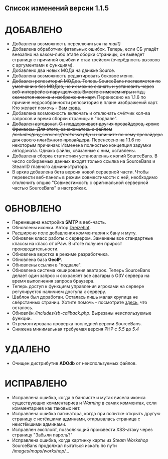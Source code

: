## Список изменений версии 1.1.5
# ДОБАВЛЕНО
- Добавлена возможность переключиться на *mail()*
- Добавлена обработчик фатальных ошибок. Теперь, если СБ упадёт внезапно на каком-либо этапе сборки страницы, он выведет страницу с причиной ошибки и стак трейсом (очерёдность вызовов с аргументами к функциям).
- Добавлено два новых МОДа на движке Source.
- Добавлена возможность редактировать боковое меню.
- ~~Добавлен репозиторий МОДов. Теперь SourceBans поставляется по умолчанию без МОДов, но их можно скачать и установить через веб-интерфейс в пару щелчков. Вместе с именем игры и т.д., скачается иконка и изображения карт.~~ Перенесено на 1.1.6 по причине недособранности репозитория в плане изображений карт. Кто желает помочь - Вам [сюда](https://github.com/CrazyHackGUT/SB_Material_Design/issues/32#issuecomment-268085583).
- Добавлена возможность включать и отключать счётчик кол-ва запросов и время сборки страницы в "подвале".
- ~~Добавлен автодонат. Он поддерживает других провайдеров, кроме Фрикассы. Для этого, ознакомьтесь с файлом */includes/pay_services/freekassa.php* и напишите по нему провайдера для своего платёжного провайдера.~~ Перенесено на 1.1.6 по некоторым причинам: Изменена полностью концепция задумки автодоната. Однако файлы, связанные с ним, оставлены.
- Добавлена сборка статистики установленных копий SourceBans. В число собираемых данных входят только ссылка на SourceBans и SteamID главного администратора.
- В архив добавлена бета версия новой серверной части. Чтобы перевести веб-панель в режим совместимости с ней, необходимо отключить опцию "Совместимость с оригинальной серверной частью SourceBans" в настройках.

# ОБНОВЛЕНО
- Перемещена настройка **SMTP** в веб-часть.
- Обновлены иконки. Автор [Dreizehnt](https://github.com/Dreizehnt).
- Расширено поле добавления комментария к бану и муту.
- Обновлен класс работы с сервером. Заменены все стандартные классы на класс от xPaw. В итоге получен прирост производительности.
- Обновлена верстка в режиме разработчика.
- Обновлена база **GeoIP**.
- Обновлены ссылки в "подвале".
- Обновлена система кеширования аватарок. Теперь SourceBans делает один запрос и сохраняет все аватары в ОЗУ сервера на время выполнения запроса браузера.
- Теперь доступ к функциям управления игроками на сервере регулируется наличием доступа к серверу.
- Шаблон был доработан. Осталась лишь малая крупица не свёрстанных страниц. Хотите помочь - посмотрите [здесь](https://github.com/CrazyHackGUT/SB_Material_Design/blob/master/TODO.md#%D0%A1%D0%BF%D0%B8%D1%81%D0%BE%D0%BA-%D1%81%D1%82%D1%80%D0%B0%D0%BD%D0%B8%D1%86-%D0%BA%D0%BE%D1%82%D0%BE%D1%80%D1%8B%D0%B5-%D1%82%D1%80%D0%B5%D0%B1%D1%83%D1%8E%D1%82-%D0%B2%D1%91%D1%80%D1%81%D1%82%D0%BA%D1%83), что осталось.
- Обновлён */includes/sb-callback.php*. Вырезаны неиспользуемые функции.
- Отремонтирована проверка последней версии SourceBans.
- Снижена минимальная требуемая версия PHP с *5.5* до *5.4*

# УДАЛЕНО
- Очищен дистрибутив **ADOdb** от неиспользуемых файлов.

# ИСПРАВЛЕНО
- Исправлена ошибка, когда в банлисте и мутах висела иконка существующих комментариев и *Warning* в самих комментах, если комментариев как таковых нет.
- Исправлена ошибка пагинатора, когда при попытке открыть другую страницу с истёкшими админами, открывалась страница с неистёкшими админами.
- Исправлен эксплойт, позволяющий произвести XSS-атаку через страницу "Забыли пароль?"
- Исправлена ошибка, когда картинку карты из *Steam Workshop* SourceBans продолжал пытаться искать по пути */images/maps/workshop/...*
